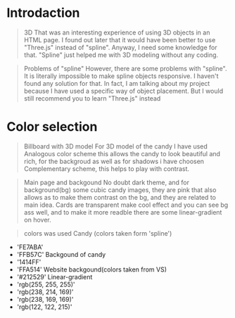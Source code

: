 # Introdaction
> 3D
That was an interesting experience of using 3D objects in an HTML page. I found out later that it would have been better to use "Three.js" instead of "spline". Anyway, I need some knowledge for that. "Spline" just helped me with 3D modeling without any coding.

> Problems of "spline"
However, there are some problems with "spline". It is literally impossible to make spline objects responsive. I haven't found any solution for that. In fact, I am talking about my project because I have used a specific way of object placement. But I would still recommend you to learn "Three.js" instead

# Color selection
> Billboard with 3D model
For 3D model of the candy I have used Analogous color scheme
this allows the candy to look beautiful and rich, for the backgroud 
as well as for shadows i have choosen Complementary scheme, this helps to play with contrast.

> Main page and backgound
No doubt dark theme, and for background(bg) some cubic candy images, they are pink that also allows as to make them contrast on the bg, and they are related to main idea. Cards are transparent make cool effect and you can see bg ass well, and to make it more readble there are some linear-gradient on hover.

> colors was used
Candy (colors taken  form 'spline')
 - 'FE7ABA'
 - 'FFB57C'
Backgound of candy
 - '1414FF'
 - 'FFA514'
Website backgound(colors taken from VS)
 - '#212529'
Linear-gradient
 - 'rgb(255, 255, 255)'
 - 'rgb(238, 214, 169)'
 - 'rgb(238, 169, 169)'
 - 'rgb(122, 122, 215)'
